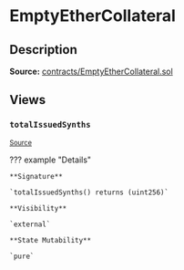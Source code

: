 # EmptyEtherCollateral

## Description

**Source:** [contracts/EmptyEtherCollateral.sol](https://github.com/Synthetixio/synthetix/tree/v2.32.3/contracts/EmptyEtherCollateral.sol)

## Views

### `totalIssuedSynths`

<sub>[Source](https://github.com/Synthetixio/synthetix/tree/v2.32.3/contracts/EmptyEtherCollateral.sol#L7)</sub>

??? example "Details"

    **Signature**

    `totalIssuedSynths() returns (uint256)`

    **Visibility**

    `external`

    **State Mutability**

    `pure`
